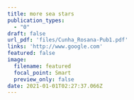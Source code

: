 ```yaml
---
title: more sea stars
publication_types:
  - "0"
draft: false
url_pdf: 'files/Cunha_Rosana-Pub1.pdf'
links: 'http://www.google.com'
featured: false
image:
  filename: featured
  focal_point: Smart
  preview_only: false
date: 2021-01-01T02:27:37.066Z
---
```

